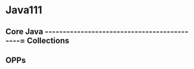 # Java111

Core Java
--------------------------------------------=
Collections
----------------------------------------------------------
OPPs
---------------
